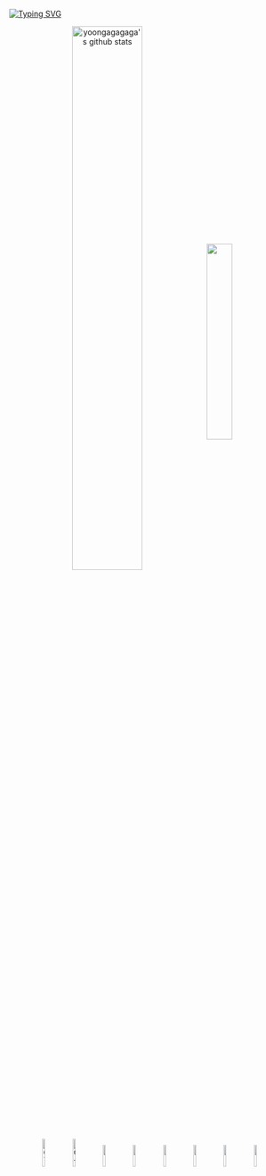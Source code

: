 
[![Typing SVG](https://readme-typing-svg.herokuapp.com?font=Oleo+Script&color=9D9ED2&size=35&center=true&vCenter=true&width=404&height=53&lines=%E3%80%80%E3%80%80👽hiya%2C+I'm+gagagaga👽+%E3%80%80%E3%80%80)](https://git.io/typing-svg)
 
<p align="center"><a href="https://github.com/yoongagagaga/github-readme-stats"><img align="center" img width="50%" src="https://github-readme-stats.vercel.app/api?username=yoongagagaga&show_icons=true&include_all_commits=true&theme=buefy&hide_border=true" alt="yoongagagaga's github stats"/></a><a href="https://github.com/yoongagagaga/github-readme-stats"><img align="center" img width="30%" src="https://github-readme-stats.vercel.app/api/top-langs/?username=yoongagagaga&layout=compact&theme=buefy&hide_border=true"/></a> </p>


<br />

<p align="center">
<code><img width="10%" src="https://raw.githubusercontent.com/bablubambal/All_logo_and_pictures/1ac69ce5fbc389725f16f989fa53c62d6e1b4883/programming%20languages/c.svg" alt="C language" height="50" width="50"></code>
<code><img width="10%" src="https://raw.githubusercontent.com/bablubambal/All_logo_and_pictures/1ac69ce5fbc389725f16f989fa53c62d6e1b4883/programming%20languages/c%2B%2B.svg" alt="C++ language" height="50" width="50" ></code>
<code><img width="10%" src="https://www.vectorlogo.zone/logos/java/java-ar21.svg"></code>
<code><img width="10%" src="https://www.vectorlogo.zone/logos/w3_html5/w3_html5-ar21.svg"></code>
<code><img width="10%" src="https://www.vectorlogo.zone/logos/w3_css/w3_css-ar21.svg"></code>
<code><img width="10%" src="https://www.vectorlogo.zone/logos/javascript/javascript-ar21.svg"></code>
<code><img width="10%" src="https://www.vectorlogo.zone/logos/jquery/jquery-ar21.svg"></code>
<code><img width="10%" src="https://mybatis.org/images/mybatis-logo.png"></code> </p>
<!-- <code><img width="10%" src="https://www.vectorlogo.zone/logos/oracle/oracle-ar21.svg"></code> -->


<!-- **yoongagagaga/yoongagagaga** is a ✨ _special_ ✨ repository because its `README.md` (this file) appears on your GitHub profile. -->
<!-- Here are some ideas to get you started: -->
<!-- 
- 🔭 I’m currently working on ...
- 🌱 I’m currently learning ...
- 👯 I’m looking to collaborate on ...
- 🤔 I’m looking for help with ...
- 💬 Ask me about ...
- 📫 How to reach me: ...
- 😄 Pronouns: ...
- ⚡ Fun fact: ... -->
